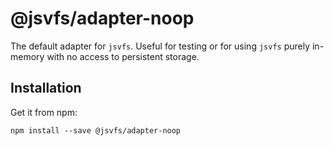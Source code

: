 # @jsvfs/adapter-noop

The default adapter for `jsvfs`. Useful for testing or for using `jsvfs` purely in-memory with no access to persistent storage.

## Installation

Get it from npm:
```shell
npm install --save @jsvfs/adapter-noop
```

